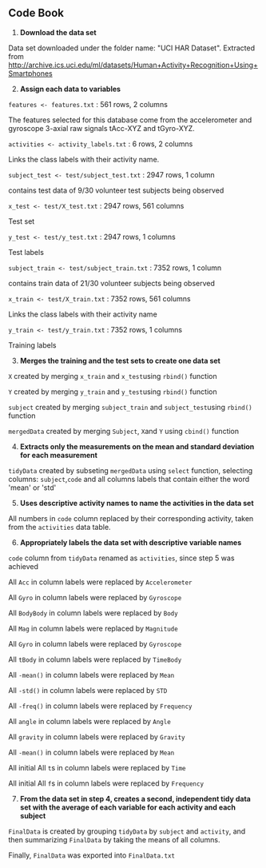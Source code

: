 ## Code Book


1.  **Download the data set**

Data set downloaded under the folder name: "UCI HAR Dataset". Extracted from <http://archive.ics.uci.edu/ml/datasets/Human+Activity+Recognition+Using+Smartphones>


2.  **Assign each data to variables**


```features <- features.txt``` : 561 rows, 2 columns

The features selected for this database come from the accelerometer and gyroscope 3-axial raw signals tAcc-XYZ and tGyro-XYZ.


```activities <- activity_labels.txt``` : 6 rows, 2 columns

Links the class labels with their activity name.


```subject_test <- test/subject_test.txt``` : 2947 rows, 1 column

contains test data of 9/30 volunteer test subjects being observed


```x_test <- test/X_test.txt``` : 2947 rows, 561 columns

Test set


```y_test <- test/y_test.txt``` : 2947 rows, 1 columns

Test labels


```subject_train <- test/subject_train.txt``` : 7352 rows, 1 column

contains train data of 21/30 volunteer subjects being observed


```x_train <- test/X_train.txt``` : 7352 rows, 561 columns

Links the class labels with their activity name


```y_train <- test/y_train.txt``` : 7352 rows, 1 columns


Training labels



3.  **Merges the training and the test sets to create one data set**


```X``` created by merging ```x_train``` and ```x_test```using ```rbind()``` function

```Y``` created by merging ```y_train``` and ```y_test```using ```rbind()``` function

```subject``` created by merging ```subject_train``` and ```subject_test```using ```rbind()``` function

```mergedData``` created by merging ```Subject```, ```X```and `Y` using ```cbind()``` function



4.  **Extracts only the measurements on the mean and standard deviation for each measurement**


`tidyData` created by subseting `mergedData` using `select` function, selecting columns: `subject`,`code` and all columns labels that contain either the word 'mean' or 'std'



5.  **Uses descriptive activity names to name the activities in the data set**


All numbers in `code` column replaced by their corresponding activity, taken from the `activities` data table.



6.  **Appropriately labels the data set with descriptive variable names**


`code` column from `tidyData` renamed as `activities`, since step 5 was achieved

All `Acc` in column labels were replaced by `Accelerometer`

All `Gyro` in column labels were replaced by `Gyroscope`

All `BodyBody` in column labels were replaced by `Body`

All `Mag` in column labels were replaced by `Magnitude`

All `Gyro` in column labels were replaced by `Gyroscope`

All `tBody` in column labels were replaced by `TimeBody`

All `-mean()` in column labels were replaced by `Mean`

All `-std()` in column labels were replaced by `STD`

All `-freq()` in column labels were replaced by `Frequency`

All `angle` in column labels were replaced by `Angle`

All `gravity` in column labels were replaced by `Gravity`

All `-mean()` in column labels were replaced by `Mean`

All initial All `t`s in column labels were replaced by `Time`

All initial All `f`s in column labels were replaced by `Frequency`



7.  **From the data set in step 4, creates a second, independent tidy data set with the average of each variable for each activity and each subject**


`FinalData` is created by grouping `tidyData` by `subject` and `activity`, and then summarizing `FinalData` by taking the means of all columns.

Finally, `FinalData` was exported into `FinalData.txt`






